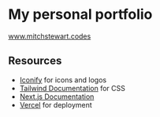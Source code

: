 # My personal portfolio

www.mitchstewart.codes

## Resources

- [Iconify](https://iconify.design/) for icons and logos
- [Tailwind Documentation](https://tailwindcss.com/) for CSS
- [Next.js Documentation](https://nextjs.org/docs)
- [Vercel](https://vercel.com/) for deployment